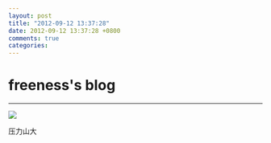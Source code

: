 ```yaml
---
layout: post
title: "2012-09-12 13:37:28"
date: 2012-09-12 13:37:28 +0800
comments: true
categories: 
---
```


# freeness's blog

----------

![](http://okqmqrbgo.bkt.clouddn.com/201209121337281.jpg)

>
压力山大